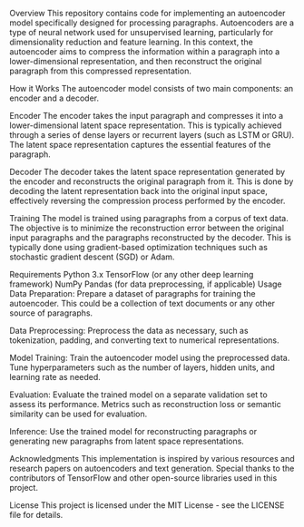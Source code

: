 Overview
This repository contains code for implementing an autoencoder model specifically designed for processing paragraphs. Autoencoders are a type of neural network used for unsupervised learning, particularly for dimensionality reduction and feature learning. In this context, the autoencoder aims to compress the information within a paragraph into a lower-dimensional representation, and then reconstruct the original paragraph from this compressed representation.

How it Works
The autoencoder model consists of two main components: an encoder and a decoder.

Encoder
The encoder takes the input paragraph and compresses it into a lower-dimensional latent space representation. This is typically achieved through a series of dense layers or recurrent layers (such as LSTM or GRU). The latent space representation captures the essential features of the paragraph.

Decoder
The decoder takes the latent space representation generated by the encoder and reconstructs the original paragraph from it. This is done by decoding the latent representation back into the original input space, effectively reversing the compression process performed by the encoder.

Training
The model is trained using paragraphs from a corpus of text data. The objective is to minimize the reconstruction error between the original input paragraphs and the paragraphs reconstructed by the decoder. This is typically done using gradient-based optimization techniques such as stochastic gradient descent (SGD) or Adam.

Requirements
Python 3.x
TensorFlow (or any other deep learning framework)
NumPy
Pandas (for data preprocessing, if applicable)
Usage
Data Preparation: Prepare a dataset of paragraphs for training the autoencoder. This could be a collection of text documents or any other source of paragraphs.

Data Preprocessing: Preprocess the data as necessary, such as tokenization, padding, and converting text to numerical representations.

Model Training: Train the autoencoder model using the preprocessed data. Tune hyperparameters such as the number of layers, hidden units, and learning rate as needed.

Evaluation: Evaluate the trained model on a separate validation set to assess its performance. Metrics such as reconstruction loss or semantic similarity can be used for evaluation.

Inference: Use the trained model for reconstructing paragraphs or generating new paragraphs from latent space representations.

Acknowledgments
This implementation is inspired by various resources and research papers on autoencoders and text generation. Special thanks to the contributors of TensorFlow and other open-source libraries used in this project.

License
This project is licensed under the MIT License - see the LICENSE file for details.
